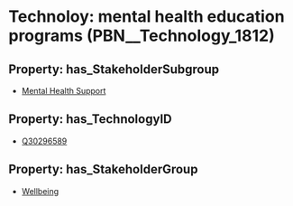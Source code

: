 # Technoloy: __mental health education programs__ (PBN__Technology_1812)

## Property: has_StakeholderSubgroup

* [Mental Health Support](PBN__TechSubgroup_63)

## Property: has_TechnologyID

* [Q30296589](Q30296589)

## Property: has_StakeholderGroup

* [Wellbeing](PBN__TechGroup_2)

